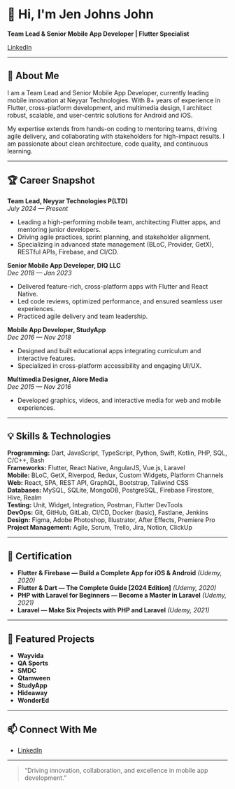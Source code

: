 # 👋 Hi, I'm Jen Johns John

**Team Lead & Senior Mobile App Developer | Flutter Specialist**

[LinkedIn](https://www.linkedin.com/in/jen-johns-john/)

---

## 🚀 About Me

I am a Team Lead and Senior Mobile App Developer, currently leading mobile innovation at Neyyar Technologies. With 8+ years of experience in Flutter, cross-platform development, and multimedia design, I architect robust, scalable, and user-centric solutions for Android and iOS.

My expertise extends from hands-on coding to mentoring teams, driving agile delivery, and collaborating with stakeholders for high-impact results. I am passionate about clean architecture, code quality, and continuous learning.

---

## 🏆 Career Snapshot

**Team Lead, Neyyar Technologies P(LTD)**  
*July 2024 — Present*  
- Leading a high-performing mobile team, architecting Flutter apps, and mentoring junior developers.
- Driving agile practices, sprint planning, and stakeholder alignment.
- Specializing in advanced state management (BLoC, Provider, GetX), RESTful APIs, Firebase, and CI/CD.

**Senior Mobile App Developer, DIQ LLC**  
*Dec 2018 — Jan 2023*  
- Delivered feature-rich, cross-platform apps with Flutter and React Native.
- Led code reviews, optimized performance, and ensured seamless user experiences.
- Practiced agile delivery and team leadership.

**Mobile App Developer, StudyApp**  
*Dec 2016 — Nov 2018*  
- Designed and built educational apps integrating curriculum and interactive features.
- Specialized in cross-platform accessibility and engaging UI/UX.

**Multimedia Designer, Alore Media**  
*Dec 2015 — Nov 2016*  
- Developed graphics, videos, and interactive media for web and mobile experiences.

---

## 💡 Skills & Technologies

**Programming:** Dart, JavaScript, TypeScript, Python, Swift, Kotlin, PHP, SQL, C/C++, Bash  
**Frameworks:** Flutter, React Native, AngularJS, Vue.js, Laravel  
**Mobile:** BLoC, GetX, Riverpod, Redux, Custom Widgets, Platform Channels  
**Web:** React, SPA, REST API, GraphQL, Bootstrap, Tailwind CSS  
**Databases:** MySQL, SQLite, MongoDB, PostgreSQL, Firebase Firestore, Hive, Realm  
**Testing:** Unit, Widget, Integration, Postman, Flutter DevTools  
**DevOps:** Git, GitHub, GitLab, CI/CD, Docker (basic), Fastlane, Jenkins  
**Design:** Figma, Adobe Photoshop, Illustrator, After Effects, Premiere Pro  
**Project Management:** Agile, Scrum, Trello, Jira, Notion, ClickUp

---

## 🏅 Certification

- **Flutter & Firebase — Build a Complete App for iOS & Android** *(Udemy, 2020)*
- **Flutter & Dart — The Complete Guide [2024 Edition]** *(Udemy, 2020)*
- **PHP with Laravel for Beginners — Become a Master in Laravel** *(Udemy, 2021)*
- **Laravel — Make Six Projects with PHP and Laravel** *(Udemy, 2021)*

---

## 🌟 Featured Projects

- **Wayvida**
- **QA Sports**
- **SMDC**
- **Qtamween**
- **StudyApp**
- **Hideaway**
- **WonderEd**

---

## 📫 Connect With Me

- [LinkedIn](https://www.linkedin.com/in/jen-johns-john/)

---

> “Driving innovation, collaboration, and excellence in mobile app development.”
